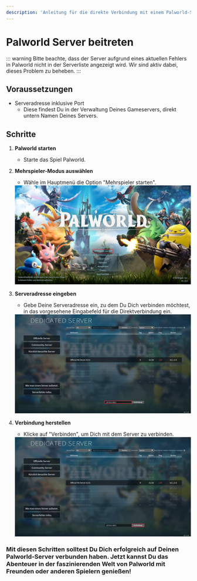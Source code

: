 ```yaml
---
description: 'Anleitung für die direkte Verbindung mit einem Palworld-Server'
---
```


# Palworld Server beitreten

::: warning
Bitte beachte, dass der Server aufgrund eines aktuellen Fehlers in Palworld nicht in der Serverliste angezeigt wird. Wir sind aktiv dabei, dieses Problem zu beheben.
:::

## Voraussetzungen

* Serveradresse inklusive Port
   * Diese findest Du in der Verwaltung Deines Gameservers, direkt untern Namen Deines Servers.

## Schritte

1. <b>Palworld starten</b>
   * Starte das Spiel Palworld.

2. <b>Mehrspieler-Modus auswählen</b>
   * Wähle im Hauptmenü die Option "Mehrspieler starten".
   <img src="../../assets/gameserver/palworld/server-beitreten/schritt1.jpg" alt="Mehrspieler-Modus auswählen">

3. <b>Serveradresse eingeben</b>
   * Gebe Deine Serveradresse ein, zu dem Du Dich verbinden möchtest, in das vorgesehene Eingabefeld für die Direktverbindung ein.
   <img src="../../assets/gameserver/palworld/server-beitreten/schritt2.png" alt="Serveradresse eingeben">

4. <b>Verbindung herstellen</b>
   * Klicke auf "Verbinden", um Dich mit dem Server zu verbinden.
   <img src="../../assets/gameserver/palworld/server-beitreten/schritt3.png" alt="Verbindung herstellen">

### Mit diesen Schritten solltest Du Dich erfolgreich auf Deinen Palworld-Server verbunden haben. Jetzt kannst Du das Abenteuer in der faszinierenden Welt von Palworld mit Freunden oder anderen Spielern genießen!

